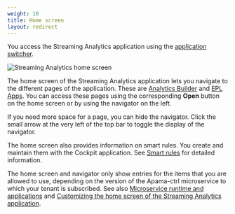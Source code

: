 ```yaml
---
weight: 10
title: Home screen
layout: redirect
---
```


You access the Streaming Analytics application using the [application switcher](/get-familiar-with-the-ui/gui-features/#application-switcher).

![Streaming Analytics home screen](/images/streaming-analytics/introduction-analytics/streaming-analytics-home-screen.png)

The home screen of the Streaming Analytics application lets you navigate to the different pages of the application.
These are [Analytics Builder](#analytics-builder) and [EPL Apps](#apama-epl-apps).
You can access these pages using the corresponding **Open** button on the home screen or by using the navigator on the left.

If you need more space for a page, you can hide the navigator. Click the small arrow at the very left of the top bar to toggle the display of the navigator.

The home screen also provides information on smart rules. You create and maintain them with the Cockpit application.
See [Smart rules](/cockpit/smart-rules/) for detailed information.

The home screen and navigator only show entries for the items that you are allowed to use,
depending on the version of the Apama-ctrl microservice to which your tenant is subscribed.
See also [Microservice runtime and applications](#microservice-and-applications) and
[Customizing the home screen of the Streaming Analytics application](/streaming-analytics/analytics-customization/#customize-home-screen).

